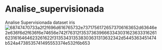 # Analise_supervisionada
Analise Supervisionada dataset iris
![68747470733a2f2f696d616765732e73717561726573706163652d63646e2e636f6d2f636f6e74656e742f76312f3537363966633430316236333162616231616464623261622f313534313538303631313632342d5445363451474b524a4738535741495553374e532f6b653](https://github.com/momoshi-hub/Analise_supervisionada/assets/75337612/18c5b8cd-8bde-43d9-b304-55d18ad3b0bf)
